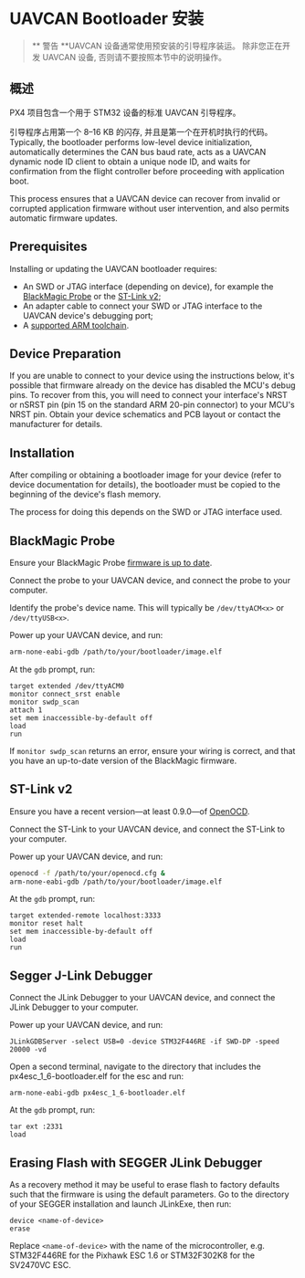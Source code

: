 # UAVCAN Bootloader 安装

> ** 警告 **UAVCAN 设备通常使用预安装的引导程序装运。 除非您正在开发 UAVCAN 设备, 否则请不要按照本节中的说明操作。

## 概述

PX4 项目包含一个用于 STM32 设备的标准 UAVCAN 引导程序。

引导程序占用第一个 8–16 KB 的闪存, 并且是第一个在开机时执行的代码。 Typically, the bootloader performs low-level device initialization, automatically determines the CAN bus baud rate, acts as a UAVCAN dynamic node ID client to obtain a unique node ID, and waits for confirmation from the flight controller before proceeding with application boot.

This process ensures that a UAVCAN device can recover from invalid or corrupted application firmware without user intervention, and also permits automatic firmware updates.

## Prerequisites

Installing or updating the UAVCAN bootloader requires:

* An SWD or JTAG interface (depending on device), for example the [BlackMagic Probe](http://www.blacksphere.co.nz/main/blackmagic) or the [ST-Link v2](http://www.st.com/internet/evalboard/product/251168.jsp);
* An adapter cable to connect your SWD or JTAG interface to the UAVCAN device's debugging port;
* A [supported ARM toolchain](../setup/dev_env.md).

## Device Preparation

If you are unable to connect to your device using the instructions below, it's possible that firmware already on the device has disabled the MCU's debug pins. To recover from this, you will need to connect your interface's NRST or nSRST pin (pin 15 on the standard ARM 20-pin connector) to your MCU's NRST pin. Obtain your device schematics and PCB layout or contact the manufacturer for details.

## Installation

After compiling or obtaining a bootloader image for your device (refer to device documentation for details), the bootloader must be copied to the beginning of the device's flash memory.

The process for doing this depends on the SWD or JTAG interface used.

## BlackMagic Probe

Ensure your BlackMagic Probe [firmware is up to date](https://github.com/blacksphere/blackmagic/wiki/Hacking).

Connect the probe to your UAVCAN device, and connect the probe to your computer.

Identify the probe's device name. This will typically be `/dev/ttyACM<x>` or `/dev/ttyUSB<x>`.

Power up your UAVCAN device, and run:

```sh
arm-none-eabi-gdb /path/to/your/bootloader/image.elf
```

At the `gdb` prompt, run:

```gdb
target extended /dev/ttyACM0
monitor connect_srst enable
monitor swdp_scan
attach 1
set mem inaccessible-by-default off
load
run
```

If `monitor swdp_scan` returns an error, ensure your wiring is correct, and that you have an up-to-date version of the BlackMagic firmware.

## ST-Link v2

Ensure you have a recent version—at least 0.9.0—of [OpenOCD](http://openocd.org).

Connect the ST-Link to your UAVCAN device, and connect the ST-Link to your computer.

Power up your UAVCAN device, and run:

```sh
openocd -f /path/to/your/openocd.cfg &
arm-none-eabi-gdb /path/to/your/bootloader/image.elf
```

At the `gdb` prompt, run:

```gdb
target extended-remote localhost:3333
monitor reset halt
set mem inaccessible-by-default off
load
run
```

## Segger J-Link Debugger

Connect the JLink Debugger to your UAVCAN device, and connect the JLink Debugger to your computer.

Power up your UAVCAN device, and run:

    JLinkGDBServer -select USB=0 -device STM32F446RE -if SWD-DP -speed 20000 -vd
    

Open a second terminal, navigate to the directory that includes the px4esc_1_6-bootloader.elf for the esc and run:

    arm-none-eabi-gdb px4esc_1_6-bootloader.elf
    

At the `gdb` prompt, run:

    tar ext :2331
    load
    

## Erasing Flash with SEGGER JLink Debugger

As a recovery method it may be useful to erase flash to factory defaults such that the firmware is using the default parameters. Go to the directory of your SEGGER installation and launch JLinkExe, then run:

    device <name-of-device>
    erase
    

Replace `<name-of-device>` with the name of the microcontroller, e.g. STM32F446RE for the Pixhawk ESC 1.6 or STM32F302K8 for the SV2470VC ESC.